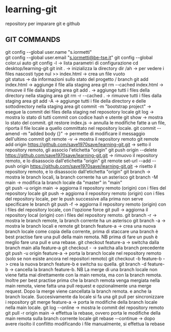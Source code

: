 # learning-git

repository per imparare git e github

GIT COMMANDS
----------------
git config --global user.name "s.iormetti"<br>
git config --global user.email "s.iormetti@be-tse.it"
git config --global color.ui auto
git config -l -> lista parametri di configurazione
cd desktop/learning-git 
git init .    -> inizializza la directory
dir /ah       -> per vedere i files nascosti
type nul >> index.html -> crea un file vuoto  
git status             -> da informazioni sullo stato del progetto / branch
git add index.html     -> aggiunge il file alla staging area
git rm --cached index.html  -> rimuove il file dalla staging area
git add .              -> aggiunge tutti i files della directory nella staging area
git rm -r --cached .   -> rimuove tutti i files dalla staging area
git add -A             -> aggiunge tutti i file della directory e delle sottodirectory nella staging area
git commit -m "bootstrap project"  -> esegue la commit dei files della staging nel reposotory locale
git log                -> mostra lo stato di tutti commit con codice hash e utente
git show <codice hash>      -> mostra lo stato del commit.
git restore index.js   -> annulla le modifiche fatte a un file, riporta il file locale a quello committato nel repository locale.
git commit --amend -m "added body {}"    -> permette di modificare il messaggio dell'ultimo commit
git remote -v  ->  mostra il repository remoto
git remote add origin https://github.com/save1970save/learning-git.git    -> setto il repository remoto, gli associo l'etichetta "origin"
git push origin --delete https://github.com/save1970save/learning-git.git  -> rimuovo il repository remoto, e lo disassocio dall'etichetta "origin"
git remote set-url --add --push origin https://github.com/save1970save/learning-git.git -> risetto il repository remoto, e lo disassocio dall'etichetta "origin"
git branch               -> mostra le branch locali, la branch corrente ha un asterisco
git branch -M main       -> modifica la branch locale da "master" in "main"  
git push -u origin main  -> aggiorna il repository remoto (origin) con i files del repository locale
git push                 -> aggiorna il repository remoto (origin) con i files del repository locale, per le push successive alla prima non serve specificare le branch
git push -f              -> aggiorna il repository remoto (origin) con i files del repository locale, con l'opzione force
git pull                 -> aggiorna il repository local (origin) con i files del repository remoto.
git branch -r            -> mostra le branch remote, la branch corrente ha un asterisco
git branch -a            -> mostra le branch locali e remote
git branch feature-a     -> crea una nuova branch locale come copia della corrente, prima di staccare una branch è best practise fare una pull della main remota.
NB prima di fare un push è meglio fare una pull e una rebase.
git checkout feature-a   -> switcha dalla branch main alla feature-a
git checkout -           -> switcha alla branch precedente
git push -u origin feature-a  -> porta la branch locale nel repository remoto (solo se non esiste ancora nel repositori remoto)
git checkout -b feature-b -> crea la nuova branch feature-b e switcha su quella.
git branch -d feature-b   -> cancella la branch feature-b.
NB La merge di una branch locale non viene fatta mai direttamente con la main remota, ma con la branch remota. 
Inoltre per best practise prima che la branch remota venga mergiata nella main remota, viene fatta una pull request e opzionalmente una merge request.
Dopo la merge viene cancellata la branch remota. e anche la branch locale. Succesivamente da locale si fa una git pull per sincronizzare i repository
git merge feature-a       -> porta le modifiche della branch locale nella main locale. 
git log --online          -> mostra le commit del repository remoto
git pull -r origin main   -> effettua la rebase, ovvero porta le modifiche della main remota sulla branch corrente locale
git rebase --continue     -> dopo avere risolto il conflitto modificando i file manualmente, si effettua la rebase

